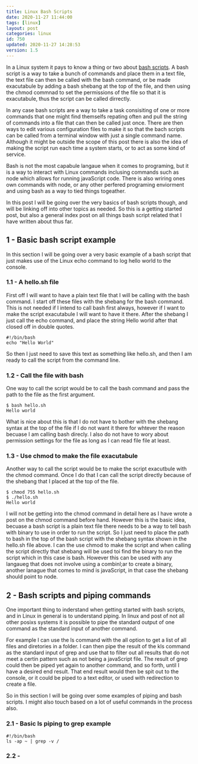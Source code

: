 ```yaml
---
title: Linux Bash Scripts
date: 2020-11-27 11:44:00
tags: [linux]
layout: post
categories: linux
id: 750
updated: 2020-11-27 14:28:53
version: 1.5
---
```



In a Linux system it pays to know a thing or two about [bash scripts](https://ryanstutorials.net/bash-scripting-tutorial/bash-script.php). A bash script is a way to take a bunch of commands and place them in a text file, the text file can then be called with the bash command, or be made exacutabule by adding a bash shebang at the top of the file, and then using the chmod commnad to set the permissions of the file so that it is exacutabule, thus the script can be called dirrectly.

In any case bash scripts are a way to take a task consisiting of one or more commands that one might find themselfs repating often and pull the string of commands into a file that can then be called just once. There are then ways to edit various configuration files to make it so that the bach scripts can be called from a terminal window with just a single command name. Although it might be outside the scope of this post there is also the idea of making the script run each time a system starts, or to act as some kind of service.

Bash is not the most capabule langaue when it comes to programing, but it is a way to interact with Linux commands inclusing commands such as node which allows for running javaScript code. There is also wriring ones own commands with node, or any other perfered programing enviorment and using bash as a way to tied things togeather.

In this post I will be going over the very basics of bash scripts though, and will be linking off into other topics as needed. So this is a getting started post, but also a general index post on all things bash script related that I have written about thus far.

<!-- more -->

## 1 - Basic bash script example

In this section I will be going over a very basic example of a bash script that just makes use of the Linux echo command to log hello world to the console.

### 1.1 - A hello.sh file

First off I will want to have a plain text file that I will be calling with the bash command. I start off these files with the shebang for the bash command. This is not needed if I intend to call bash first always, however if I want to make the script exacutabule I will want to have it there. After the shebang I just call the echo command, and place the string Hello world after that closed off in double quotes.

```
#!/bin/bash
echo "Hello World"
```

So then I just need to save this text as something like hello.sh, and then I am ready to call the script from the command line.

### 1.2 - Call the file with bash

One way to call the script would be to call the bash command and pass the path to the file as the first argument.

```
$ bash hello.sh
Hello world
```

What is nice about this is that I do not have to bother with the shebang syntax at the top of the file if I do not want it there for whtever the reason becuase I am calling bash direcly. I also do not have to wory about permission settings for the file as long as I can read file file at least.

### 1.3 - Use chmod to make the file exacutabule

Another way to call the script would be to make the script exacutbule with the chmod command. Once I do that I can call the script directly because of the shebang that I placed at the top of the file.

```
$ chmod 755 hello.sh
$ ./hello.sh
Hello world
```

I will not be getting into the chmod command in detail here as I have wrote a post on the chmod command before hand. However this is the basic idea, becuase a bash script is a plain text file there needs to be a way to tell bash with binary to use in order to run the script. So I just need to place the path to bash in the top of the bash script with the shebang syntax shown in the hello.sh file above. I can the use chmod to make the script and when calling the script directly that shebang will be used toi find the binary to run the script which in this case is bash. However this can be used with any langaueg that does not involve using a combinl;ar to create a binary, another lanague that comes to mind is javaScript, in that case the shebang should point to node.

## 2 - Bash scripts and piping commands

One important thing to inderstand when getting started with bash scripts, and in Linux in general is to understand piping. In linux and post of not all other posixs systems it is possible to pipe the standard output of one command as the standard input of another command. 

For example I can use the ls command with the all option to get a list of all files and diretories in a folder. I can then pipe the result of the kls command as the standard input of grep and use that to filter out all results that do not meet a certin pattern such as not being a javaScript file. The result of grep could then be piped yet again to another command, and so forth, until I have a desired end result. That end result would then be spit out to the console, or it could be piped to a text editor, or used with redirection to create a file.

So in this section I will be going over some examples of piping and bash scripts. I might also touch based on a lot of useful commands in the process also.

### 2.1 - Basic ls piping to grep example

```
#!/bin/bash
ls -ap ~ | grep -v /
```

### 2.2 - 